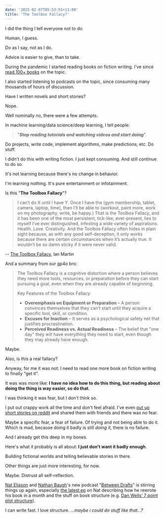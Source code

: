 ```yaml
---
date: '2025-02-07T05:53:55+11:00'
title: 'The Toolbox Fallacy?'
---
```


I did the thing I tell everyone not to do.

Human, I guess.

Do as I say, not as I do.

Advice is easier to give, than to take.

During the pandemic I started reading books on fiction writing. I've since [read 100+ books](https://www.goodreads.com/user_shelves/391639769) on the topic.

I also started listening to podcasts on the topic, since consuming many thousands of hours of discussion.

Have I written novels and short stories?

Nope.

Well nominally no, there were a few attempts.

In machine learning/data science/deep learning, I tell people:

> "**_Stop reading tutorials and watching videos and start doing_**".

Do projects, write code, implement algorithms, make predictions, etc. Do stuff.

I didn't do this with writing fiction. I just kept consuming. And still continue to do so.

It's not learning because there's no change in behavior.

I'm learning nothing. It's pure entertainment or infotainment.

Is this "**The Toolbox Fallacy**"?

> I can’t do X until I have Y. Once I have the (gym membership, tablet, camera, laptop, time), then I’ll be able to (workout, paint more, work on my photography, write, be happy.) That is the Toolbox Fallacy, and it has been one of the most persistent, tick-like, ever-present, lies to myself I’ve ever distinguished, infesting a wide variety of aspirations. Health. Love. Creativity. And the Toolbox Fallacy often hides in plain sight because, as with any good self-deception, it only works because there are certain circumstances when it’s actually true. It wouldn’t be so damn sticky if it were never valid.

-- [The Toolbox Fallacy](https://medium.com/too-much-me/thetoolboxfallacy-883c4ff5f9b4), Ian Martin

And a summary from our gp4o bro:

> The Toolbox Fallacy is a cognitive distortion where a person believes they need more tools, resources, or preparation before they can start pursuing a goal, even when they are already capable of beginning.
>
> Key Features of the Toolbox Fallacy:
> * **Overemphasis on Equipment or Preparation** – A person convinces themselves that they can’t start until they acquire a specific tool, skill, or condition.
> * **Excuses for Inaction** – It serves as a psychological safety net that justifies procrastination.
> * **Perceived Readiness vs. Actual Readiness** – The belief that "one day" they will have everything they need to start, even though they may already have enough.

Maybe.

Also, is this a real fallacy?

Anyway, for me it was not: I need to read one more book on fiction writing to finally "get it".

It was was more like: **I have no idea how to do this thing, but reading about doing the thing is way easier, so do that**.

I was thinking it was fear, but I don't think so.

I put out crappy work all the time and don't feel afraid. I've even [put up short stories on reddit](https://www.reddit.com/r/shortstories/comments/1fylzjo/hr_linguistic_drift/) and shared them with friends and there was no fear.

Maybe a specific fear, a fear of failure. Of trying and not being able to do it. Which is mad, because doing it badly is still _doing it_, there is no failure.

And I already get this deep in my bones.

Here's what it probably is all about: **I just don't want it badly enough**.

Building fictional worlds and telling believable stories in there.

Other things are just more interesting, for now.

Maybe. Distrust all self-reflection.

[Nat Eliason](https://x.com/nateliason) and [Nathan Baugh](https://x.com/nathanbaugh27)'s new podcast "[Between Drafts](https://www.betweendraftspod.com/)" is stirring things up again, especially [the latest ep](https://www.betweendraftspod.com/episodes/6) on Nat describing how he rewrote his book in a month and the stuff on book structure (e.g. [Dan Wells' 7 point plot structure](https://www.youtube.com/playlist?list=PLC430F6A783A88697)).

I can write fast. I love structure. _...maybe i could do stuff like that...?_